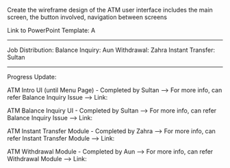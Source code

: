Create the wireframe design of the ATM user interface includes the main screen, the button involved, navigation between screens

Link to PowerPoint Template:
A

---------------------------------------------------------------------

Job Distribution:
Balance Inquiry: Aun
Withdrawal: Zahra
Instant Transfer: Sultan

---------------------------------------------------------------------

Progress Update:

ATM Intro UI (until Menu Page) - Completed by Sultan
--> For more info, can refer Balance Inquiry Issue
--> Link: 

ATM Balance Inquiry UI - Completed by Sultan
--> For more info, can refer Balance Inquiry Issue
--> Link: 

ATM Instant Transfer Module - Completed by Zahra
--> For more info, can refer Instant Transfer Module
--> Link: 

ATM Withdrawal Module - Completed by Aun
--> For more info, can refer Withdrawal Module
--> Link:
